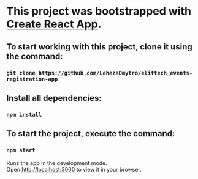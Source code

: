 # This project was bootstrapped with [Create React App](https://github.com/facebook/create-react-app).

## To start working with this project, clone it using the command:

### `git clone https://github.com/LehezaDmytro/eliftech_events-registration-app`

## Install all dependencies:

### `npm install`

## To start the project, execute the command:

### `npm start`

Runs the app in the development mode.\
Open [http://localhost:3000](http://localhost:3000) to view it in your browser.
